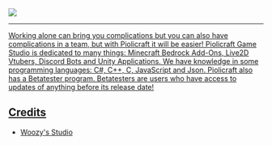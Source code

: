 <div>
  <a href="https://github.com/PiolicraftStudios"><img src="https://cdn.discordapp.com/attachments/1059645728391168010/1081386214709534791/style_1_title.png">
</div>
  
---

Working alone can bring you complications but you can also have complications in a team, but with Piolicraft it will be easier! Piolicraft Game Studio is dedicated to many things: Minecraft Bedrock Add-Ons, Live2D Vtubers, Discord Bots and Unity Applications. We have knowledge in some programming languages: C#, C++, C, JavaScript and Json. Piolicraft also has a Betatester program. Betatesters are users who have access to updates of anything before its release date!
  
<h2>Credits</h2>
  
- [Woozy's Studio](https://github.com/WoozyStudio)
